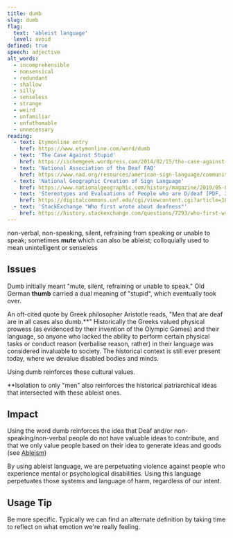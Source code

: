 ```yaml
---
title: dumb
slug: dumb
flag:
  text: 'ableist language'
  level: avoid
defined: true
speech: adjective
alt_words:
  - incomprehensible
  - nonsensical
  - redundant
  - shallow
  - silly
  - senseless
  - strange
  - weird
  - unfamiliar
  - unfathomable
  - unnecessary
reading:
  - text: Etymonline entry
    href: https://www.etymonline.com/word/dumb
  - text: 'The Case Against Stupid'
    href: https://ischemgeek.wordpress.com/2014/02/15/the-case-against-stupid/
  - text: 'National Association of the Deaf FAQ'
    href: https://www.nad.org/resources/american-sign-language/community-and-culture-frequently-asked-questions/
  - text: 'National Geographic Creation of Sign Language'
    href: https://www.nationalgeographic.com/history/magazine/2019/05-06/creation-of-sign-language/
  - text: 'Stereotypes and Evaluations of People who are D/deaf [PDF, 363KB]'
    href: https://digitalcommons.unf.edu/cgi/viewcontent.cgi?article=1020&context=honors
  - text: 'StackExchange "Who first wrote about deafness"'
    href: https://history.stackexchange.com/questions/7293/who-first-wrote-about-deafness
---
```


non-verbal, non-speaking, silent, refraining from speaking or unable to speak; sometimes __mute__ which can also be ableist; colloquially used to mean unintelligent or senseless

## Issues

Dumb initially meant "mute, silent, refraining or unable to speak." Old German __thumb__ carried a dual meaning of "stupid", which eventually took over.

An oft-cited quote by Greek philosopher Aristotle reads, "Men that are deaf are in all cases also dumb.**" Historically the Greeks valued physical prowess (as evidenced by their invention of the Olympic Games) and their language, so anyone who lacked the ability to perform certain physical tasks or conduct reason (verbalise reason, rather) in their language was considered invaluable to society. The historical context is still ever present today, where we devalue disabled bodies and minds.

Using dumb reinforces these cultural values.

**Isolation to only "men" also reinforces the historical patriarchical ideas that intersected with these ableist ones.

## Impact

Using the word dumb reinforces the idea that Deaf and/or non-speaking/non-verbal people do not have valuable ideas to contribute, and that we only value people based on their idea to generate ideas and goods (see [Ableism](/definitions/ableism))

By using ableist language, we are perpetuating violence against people who experience mental or psychological disabilities. Using this language perpetuates those systems and language of harm, regardless of our intent.

## Usage Tip

Be more specific. Typically we can find an alternate definition by taking time to reflect on what emotion we're really feeling.
